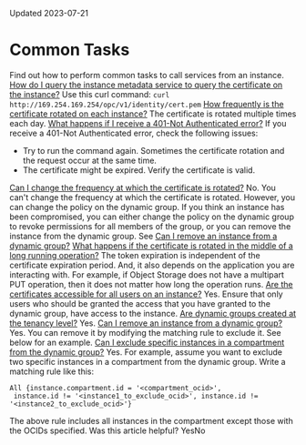 Updated 2023-07-21
# Common Tasks
Find out how to perform common tasks to call services from an instance.
[How do I query the instance metadata service to query the certificate on the instance?](https://docs.oracle.com/en-us/iaas/Content/Identity/callresources/common-tasks.htm)
Use this curl command: `curl http://169.254.169.254/opc/v1/identity/cert.pem`
[How frequently is the certificate rotated on each instance?](https://docs.oracle.com/en-us/iaas/Content/Identity/callresources/common-tasks.htm)
The certificate is rotated multiple times each day.
[What happens if I receive a 401-Not Authenticated error?](https://docs.oracle.com/en-us/iaas/Content/Identity/callresources/common-tasks.htm)
If you receive a 401-Not Authenticated error, check the following issues:
  * Try to run the command again. Sometimes the certificate rotation and the request occur at the same time.
  * The certificate might be expired. Verify the certificate is valid.


[Can I change the frequency at which the certificate is rotated?](https://docs.oracle.com/en-us/iaas/Content/Identity/callresources/common-tasks.htm)
No. You can't change the frequency at which the certificate is rotated. However, you can change the policy on the dynamic group. If you think an instance has been compromised, you can either change the policy on the dynamic group to revoke permissions for all members of the group, or you can remove the instance from the dynamic group. See [Can I remove an instance from a dynamic group?](https://docs.oracle.com/en-us/iaas/Content/Identity/callresources/common-tasks.htm#Can)
[What happens if the certificate is rotated in the middle of a long running operation?](https://docs.oracle.com/en-us/iaas/Content/Identity/callresources/common-tasks.htm)
The token expiration is independent of the certificate expiration period. And, it also depends on the application you are interacting with. For example, if Object Storage does not have a multipart PUT operation, then it does not matter how long the operation runs.
[Are the certificates accessible for all users on an instance?](https://docs.oracle.com/en-us/iaas/Content/Identity/callresources/common-tasks.htm)
Yes. Ensure that only users who should be granted the access that you have granted to the dynamic group, have access to the instance.
[Are dynamic groups created at the tenancy level?](https://docs.oracle.com/en-us/iaas/Content/Identity/callresources/common-tasks.htm)
Yes.
[Can I remove an instance from a dynamic group?](https://docs.oracle.com/en-us/iaas/Content/Identity/callresources/common-tasks.htm)
Yes. You can remove it by modifying the matching rule to exclude it. See below for an example.
[Can I exclude specific instances in a compartment from the dynamic group?](https://docs.oracle.com/en-us/iaas/Content/Identity/callresources/common-tasks.htm)
Yes. For example, assume you want to exclude two specific instances in a compartment from the dynamic group. Write a matching rule like this:
```
All {instance.compartment.id = '<compartment_ocid>',
 instance.id != '<instance1_to_exclude_ocid>', instance.id != '<instance2_to_exclude_ocid>'}

```

The above rule includes all instances in the compartment except those with the OCIDs specified.
Was this article helpful?
YesNo

